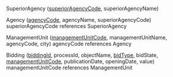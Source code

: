 SuperiorAgency (<u>superiorAgencyCode</u>, superiorAgencyName)

Agency (<u>agencyCode</u>, agencyName, superiorAgencyCode)
	superiorAgencyCode references SuperiorAgency

ManagementUnit (<u>managementUnitCode</u>, managementUnitName, agencyCode, city)
	agencyCode references Agency

Bidding (<u>biddingId</u>, processId, objectName, <u>bidType</u>, bidState, <u>managementUnitCode</u>, publicationDate, openingDate, value)	
    managementUnitCode references ManagementUnit